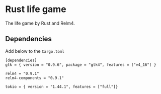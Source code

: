 # Rust life game
The life game by Rust and Relm4.

## Dependencies
Add below to the `Cargo.toml`

```
[dependencies]
gtk = { version = "0.9.6", package = "gtk4", features = ["v4_16"] }

relm4 = "0.9.1"
relm4-components = "0.9.1"

tokio = { version = "1.44.1", features = ["full"]}
```


